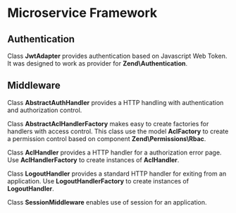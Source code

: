 # Microservice Framework

## Authentication

Class **JwtAdapter** provides authentication based on Javascript Web Token. 
It was designed to work as provider for **Zend\Authentication**.

## Middleware

Class **AbstractAuthHandler** provides a HTTP handling with authentication and authorization control.

Class **AbstractAclHandlerFactory** makes easy to create factories for handlers with access control. 
This class use the model **AclFactory** to create a permission control based on component **Zend\Permissions\Rbac**.

Class **AclHandler** provides a HTTP handler for a authorization error page. Use  **AclHandlerFactory** to create instances of **AclHandler**.

Class **LogoutHandler** provides a standard HTTP handler for exiting from an application. Use **LogoutHandlerFactory** to create instances of **LogoutHandler**.

Class **SessionMiddleware** enables use of session for an application. 